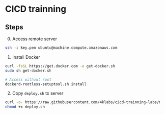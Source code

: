 # CICD trainning

## Steps
0. Access remote server
```bash
ssh -i key.pem ubuntu@machine.compute.amazonaws.com
```

1. Install Docker
```bash
curl -fsSL https://get.docker.com -o get-docker.sh
sudo sh get-docker.sh

# Access without root
dockerd-rootless-setuptool.sh install
```

2. Copy `deploy.sh` to server

```bash
curl -o- https://raw.githubusercontent.com/4klabs/cicd-trainning-labs/main/deploy.sh > deploy.sh
chmod +x deploy.sh
```
